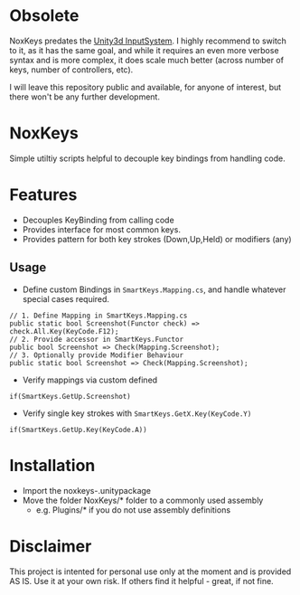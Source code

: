 # Obsolete

NoxKeys predates the [Unity3d InputSystem](https://docs.unity3d.com/Packages/com.unity.inputsystem@1.0/manual/index.html). I highly recommend to switch to it, as it has the same goal, and while it requires an even more verbose syntax and is more complex, it does scale much better (across number of keys, number of controllers, etc).

I will leave this repository public and available, for anyone of interest, but there won't be any further development.

# NoxKeys
Simple utiltiy scripts helpful to decouple key bindings from handling code.

# Features
* Decouples KeyBinding from calling code
* Provides interface for most common keys.
* Provides pattern for both key strokes (Down,Up,Held) or modifiers (any)

## Usage
* Define custom Bindings in `SmartKeys.Mapping.cs`, and handle whatever special cases required.
```
// 1. Define Mapping in SmartKeys.Mapping.cs
public static bool Screenshot(Functor check) => check.All.Key(KeyCode.F12);
// 2. Provide accessor in SmartKeys.Functor
public bool Screenshot => Check(Mapping.Screenshot);
// 3. Optionally provide Modifier Behaviour
public static bool Screenshot => Check(Mapping.Screenshot);
```
* Verify mappings via custom defined 
```
if(SmartKeys.GetUp.Screenshot)
```
* Verify single key strokes with `SmartKeys.GetX.Key(KeyCode.Y)`
```
if(SmartKeys.GetUp.Key(KeyCode.A))
```
# Installation
* Import the noxkeys-<version>.unitypackage
* Move the folder NoxKeys/* folder to a commonly used assembly
  * e.g. Plugins/* if you do not use assembly definitions

# Disclaimer
This project is intented for personal use only at the moment and is provided AS IS. Use it at your own risk.
If others find it helpful - great, if not fine.

